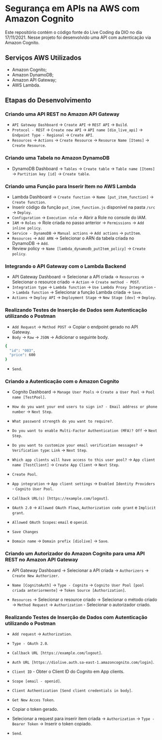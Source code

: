 # Segurança em APIs na AWS com Amazon Cognito
Este repositório contém o código fonte do Live Coding da DIO no dia 17/11/2021. Nesse projeto foi desenvolvido uma API com autenticação via Amazon Cognito.

## Serviços AWS Utilizados
  - Amazon Cognito;
  - Amazon DynamoDB;
  - Amazon API Gateway;
  - AWS Lambda.

## Etapas do Desenvolvimento
### Criando uma API REST no Amazon API Gateway
  - `API Gateway Dashboard` -> `Create API` -> `REST API` -> `Build`.
  - `Protocol - REST` -> `Create new API` -> `API name [dio_live_api]` -> `Endpoint Type - Regional` -> `Create API`.
  - `Resources` -> `Actions` -> `Create Resource` -> `Resource Name [Items]` -> `Create Resource`.

### Criando uma Tabela no Amazon DynamoDB
  - DynamoDB Dashboard -> `Tables` -> `Create table` -> `Table name [Items]` -> `Partition key [id]` -> `Create table`.

### Criando uma Função para Inserir Item no AWS Lambda
  - Lambda Dashboard -> `Create function` -> `Name [put_item_function]` -> `Create function`.
  - Inserir código da função `put_item_function.js` disponível na pasta `/src` -> `Deploy`.
  - `Configuration` -> `Execution role` -> Abrir a Role no console do IAM.
  - `IAM` -> `Roles` -> Role criada no passo anterior -> `Permissions` -> `Add inline policy`.
  - `Service - DynamoDB` -> `Manual actions` -> `Add actions` -> `putItem`.
  - `Resources` -> `Add ARN` -> Selecionar o ARN da tabela criada no DynamoDB -> `Add`.
  - Review policy -> `Name [lambda_dynamodb_putItem_policy]` -> `Create policy`.

### Integrando o API Gateway com o Lambda Backend
  - API Gateway Dashboard -> Selecionar a API criada -> `Resources` -> Selecionar o resource criado -> `Action` -> `Create method - POST`.
  - `Integration type` -> `Lambda function` -> `Use Lambda Proxy Integration` -> `Lambda function` -> Selecionar a função Lambda criada -> `Save`.
  - `Actions` -> `Deploy API` -> `Deployment Stage` -> `New Stage [dev]` -> `Deploy`.

### Realizando Testes de Inserção de Dados sem Autenticação utilizando o Postman
  - `Add Request` -> `Method POST` -> Copiar o endpoint gerado no API Gateway.
  - `Body` -> `Raw` -> `JSON` -> Adicionar o seguinte body.

  ```bash
  {
    "id": "003",
    "price": 600
  }
  ```
  - `Send`.

### Criando a Autenticação com o Amazon Cognito
  - Cognito Dashboard -> `Manage User Pools` -> `Create a User Pool` -> `Pool name [TestPool]`.
  - `How do you want your end users to sign in? - Email address or phone number` -> `Next Step`.
  - `What password strength do you want to require?`.
  - `Do you want to enable Multi-Factor Authentication (MFA)? Off` -> `Next Step`.
  - `Do you want to customize your email verification messages?` -> `Verification type`: `Link` -> `Next Step`.
  - `Which app clients will have access to this user pool?` -> `App client name [TestClient]` -> `Create App Client` -> `Next Step`.
  - `Create Pool`.

  - `App integration` -> `App client settings` -> `Enabled Identity Providers` - `Cognito User Pool`.
  - `Callback URL(s) [https://example.com/logout]`.
  - `OAuth 2.0` -> `Allowed OAuth Flows`, `Authorization code grant` e `Implicit grant`.
  - `Allowed OAuth Scopes`:	`email`	e `openid`.
  - `Save Changes`

  - `Domain name` -> `Domain prefix [diolive]` -> `Save`.

### Criando um Autorizador do Amazon Cognito para uma API REST no Amazon API Gateway
  - API Gateway Dashboard -> Selecionar a API criada -> `Authorizers` -> `Create New Authorizer`.
  - `Name [CognitoAuth]` -> `Type - Cognito` -> `Cognito User Pool [pool criada anteriormente]` -> `Token Source [Authorization]`.

  - `Resources` -> Selecionar o resource criado -> Selecionar o método criado -> `Method Request` -> `Authorization` - Selecionar o autorizador criado.

### Realizando Testes de Inserção de Dados com Autenticação utilizando o Postman
  - `Add request` -> `Authorization`.
  - `Type - OAuth 2.0`.
  - `Callback URL [https://example.com/logout]`.
  - `Auth URL [https://diolive.auth.sa-east-1.amazoncognito.com/login]`.
  - `Client ID` - Obter o Client ID do Cognito em App clients.
  - `Scope [email - openid]`.
  - `Client Authentication [Send client credentials in body]`.
  - `Get New Acces Token`.
  - Copiar o token gerado.

  - Selecionar a request para inserir item criada -> `Authorization` -> `Type - Bearer Token` -> Inserir o token copiado.
  - `Send`.